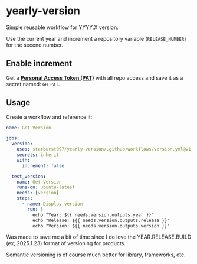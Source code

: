 # yearly-version
Simple reusable workflow for YYYY.X version.

Use the current year and increment a repository variable (`RELEASE_NUMBER`) for the second number.

## Enable increment

Get a [**Personal Access Token (PAT)**](https://github.com/settings/tokens) with all repo access and save it as a secret named: `GH_PAT`. 

## Usage

Create a workflow and reference it:

```yml
name: Get Version

jobs:
  version:
    uses: starburst997/yearly-version/.github/workflows/version.yml@v1
    secrets: inherit
    with:
      increment: false

  test_version:
    name: Get Version
    runs-on: ubuntu-latest
    needs: [version]
    steps:
      - name: Display version
        run: |
          echo "Year: ${{ needs.version.outputs.year }}"
          echo "Release: ${{ needs.version.outputs.release }}"
          echo "Version: ${{ needs.version.outputs.version }}"
```

Was made to save me a bit of time since I do love the YEAR.RELEASE.BUILD (ex; 2025.1.23) format of versioning for products.

Semantic versioning is of course much better for library, frameworks, etc.